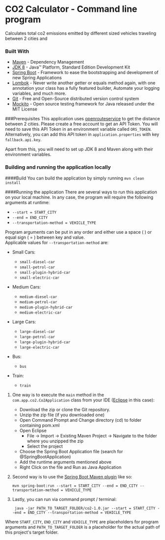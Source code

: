 # CO2 Calculator - Command line program
Calculates total co2 emissions emitted by different sized vehicles traveling between 2 cities and 

### Built With

* [Maven](http://maven.apache.org/) - Dependency Management<br/>
* [JDK 8](https://docs.oracle.com/javase/8/docs/technotes/guides/install/install_overview.html) - Java™ Platform, Standard Edition Development Kit
* [Spring Boot](https://spring.io/projects/spring-boot) - Framework to ease the bootstrapping and development of new Spring Applications<br/>
* [Lombok](https://projectlombok.org/) - Never write another getter or equals method again, with one annotation your class has a fully featured builder, Automate your logging variables, and much more.<br/>
* [Git](https://git-scm.com/) - Free and Open-Source distributed version control system<br/>
* [Mockito](https://site.mockito.org/) - Open source testing framework for Java released under the MIT License

###Prerequisites
This application uses [openrouteservice](https://openrouteservice.org/) to get the distance between 2 cities. 
Please create a free account to get an API Token. You will need to save this API Token in an environment variable called `ORS_TOKEN`.
Alternatively, you can add this API token in `application.properties` with key `fallback.api.key`.

Apart from this, you will need to set up JDK 8 and Maven along with their environment variables.

### Building and running the application locally
####Build
You can build the application by simply running `mvn clean install`

####Running the application
There are several ways to run this application on your local machine. 
In any case, the program will require the following arguments at runtime:

* `--start = START_CITY`
* `--end = END_CITY`
* `--transportation-method = VEHICLE_TYPE`

Program arguments can be put in any order and either use a space ( ) or equal sign ( = ) between key and value.<br/>
Applicable values for `--transportation-method` are:

* Small Cars:
   * `small-diesel-car`
   * `small-petrol-car`
   * `small-plugin-hybrid-car`
   * `small-electric-car`
    
* Medium Cars:
   * `medium-diesel-car`
   * `medium-petrol-car`
   * `medium-plugin-hybrid-car`
   * `medium-electric-car`
   
* Large Cars:
   * `large-diesel-car`
   * `large-petrol-car`
   * `large-plugin-hybrid-car`
   * `large-electric-car`
   
* Bus:
   * `bus`
   
* Train:
   * `train`
   

1. One way is to execute the `main` method in the `com.app.co2.Co2Application` class from your IDE ([Eclipse](https://www.eclipse.org/) in this case):
   
   - Download the zip or clone the Git repository.
   - Unzip the zip file (if you downloaded one)
   - Open Command Prompt and Change directory (cd) to folder containing pom.xml
   - Open Eclipse 
      - File -> Import -> Existing Maven Project -> Navigate to the folder where you unzipped the zip
      - Select the project
   - Choose the Spring Boot Application file (search for @SpringBootApplication)
   - Add the runtime arguments mentioned above
   - Right Click on the file and Run as Java Application   
   
2. Second way is to use the [Spring Boot Maven plugin](https://docs.spring.io/spring-boot/docs/current/reference/html/build-tool-plugins-maven-plugin.html) like so:
    ```shell
    mvn spring-boot:run --start = START_CITY --end = END_CITY --transportation-method = VEHICLE_TYPE
    ```
3. Lastly, you can run via command prompt / terminal:
    ```shell
     java -jar PATH_TO_TARGET_FOLDER/co2-1.0.jar --start = START_CITY --end = END_CITY --transportation-method = VEHICLE_TYPE
    ```
Where `START_CITY`, `END_CITY` and `VEHICLE_TYPE` are placeholders for program arguments and `PATH_TO_TARGET_FOLDER` is a placeholder for the actual path of this project's target folder.





